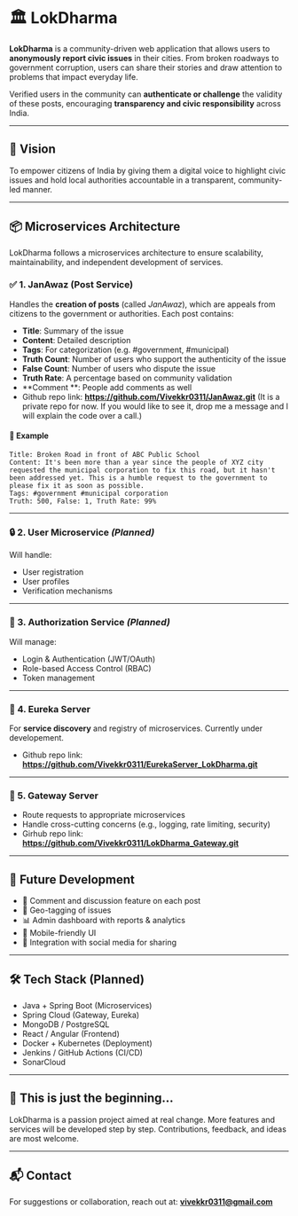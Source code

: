 # 🏛️ LokDharma

**LokDharma** is a community-driven web application that allows users to **anonymously report civic issues** in their cities. From broken roadways to government corruption, users can share their stories and draw attention to problems that impact everyday life.

Verified users in the community can **authenticate or challenge** the validity of these posts, encouraging **transparency and civic responsibility** across India.

---

## 🚀 Vision

To empower citizens of India by giving them a digital voice to highlight civic issues and hold local authorities accountable in a transparent, community-led manner.

---

## 📦 Microservices Architecture

LokDharma follows a microservices architecture to ensure scalability, maintainability, and independent development of services.

### ✅ 1. JanAwaz (Post Service)

Handles the **creation of posts** (called *JanAwaz*), which are appeals from citizens to the government or authorities. Each post contains:

- **Title**: Summary of the issue
- **Content**: Detailed description
- **Tags**: For categorization (e.g. #government, #municipal)
- **Truth Count**: Number of users who support the authenticity of the issue
- **False Count**: Number of users who dispute the issue
- **Truth Rate**: A percentage based on community validation
- **Comment **: People add comments as well
- Github repo link: **https://github.com/Vivekkr0311/JanAwaz.git** (It is a private repo for now. If you would like to see it, drop me a message and I will explain the code over a call.)

#### 📌 Example

```text
Title: Broken Road in front of ABC Public School  
Content: It's been more than a year since the people of XYZ city requested the municipal corporation to fix this road, but it hasn't been addressed yet. This is a humble request to the government to please fix it as soon as possible.  
Tags: #government #municipal corporation  
Truth: 500, False: 1, Truth Rate: 99%
```

---

### 🔒 2. User Microservice *(Planned)*

Will handle:

- User registration
- User profiles
- Verification mechanisms

---

### 🔐 3. Authorization Service *(Planned)*

Will manage:

- Login & Authentication (JWT/OAuth)
- Role-based Access Control (RBAC)
- Token management

---

### 🧭 4. Eureka Server 

For **service discovery** and registry of microservices.
Currently under developement.
- Github repo link: **https://github.com/Vivekkr0311/EurekaServer_LokDharma.git**
---

### 🚪 5. Gateway Server

- Route requests to appropriate microservices
- Handle cross-cutting concerns (e.g., logging, rate limiting, security)
- Girhub repo link: **https://github.com/Vivekkr0311/LokDharma_Gateway.git**

---

## 🔧 Future Development

- 💬 Comment and discussion feature on each post
- 📍 Geo-tagging of issues
- 📊 Admin dashboard with reports & analytics
- 📱 Mobile-friendly UI
- 🔁 Integration with social media for sharing

---

## 🛠️ Tech Stack (Planned)

- Java + Spring Boot (Microservices)
- Spring Cloud (Gateway, Eureka)
- MongoDB / PostgreSQL 
- React / Angular (Frontend)
- Docker + Kubernetes (Deployment)
- Jenkins / GitHub Actions (CI/CD)
- SonarCloud

---

## 📣 This is just the beginning...

LokDharma is a passion project aimed at real change. More features and services will be developed step by step. Contributions, feedback, and ideas are most welcome.

---

## 📬 Contact

For suggestions or collaboration, reach out at: **vivekkr0311@gmail.com**
